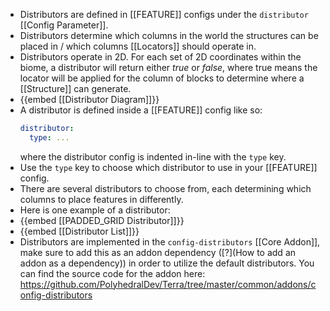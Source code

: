 - Distributors are defined in [[FEATURE]] configs under the `distributor` [[Config Parameter]].
- Distributors determine which columns in the world the structures can be placed in / which columns [[Locators]] should operate in.
- Distributors operate in 2D. For each set of 2D coordinates within the biome, a distributor will return either *true* or *false*, where true means the locator will be applied for the column of blocks to determine where a [[Structure]] can generate.
- {{embed [[Distributor Diagram]]}}
- A distributor is defined inside a [[FEATURE]] config like so:
  ```yaml
  distributor:
    type: ...
  ```
  where the distributor config is indented in-line with the `type` key.
- Use the `type` key to choose which distributor to use in your [[FEATURE]] config.
- There are several distributors to choose from, each determining which columns to place features in differently.
- Here is one example of a distributor:
- {{embed [[PADDED_GRID Distributor]]}}
- {{embed [[Distributor List]]}}
- Distributors are implemented in the `config-distributors` [[Core Addon]], make sure to add this as an addon dependency ([?](How to add an addon as a dependency)) in order to utilize the default distributors. You can find the source code for the addon here: https://github.com/PolyhedralDev/Terra/tree/master/common/addons/config-distributors
